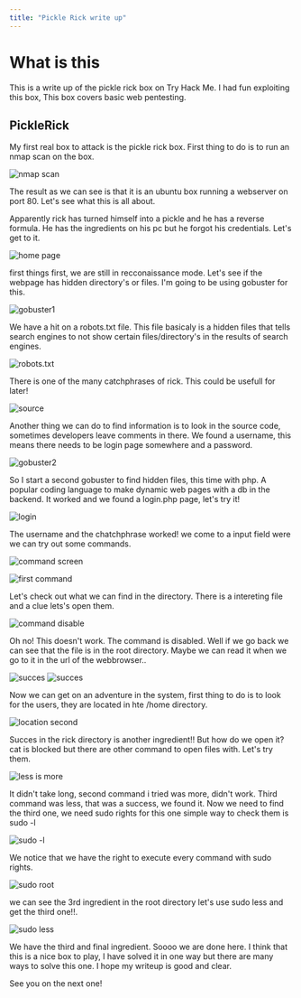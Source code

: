 ```yaml
---
title: "Pickle Rick write up"
---
```

# What is this
This is a write up of the pickle rick box on Try Hack Me. I had fun exploiting this box, This box covers basic web pentesting.


## PickleRick
My first real box to attack is the pickle rick box. First thing to do is to run an nmap scan on the box.

![nmap scan](/pickle-rick/nmap-scan-Pickle-rick.png)

The result as we can see is that it is an ubuntu box running a webserver on port 80. Let's see what this is all about.

Apparently rick has turned himself into a pickle and he has a reverse formula. He has the ingredients on his pc but he forgot his credentials. Let's get to it.

![home page](/pickle-rick/home-page.png)

first things first, we are still in recconaissance mode. Let's see if the webpage has hidden directory's or files. I'm going to be using gobuster for this.

![gobuster1](/pickle-rick/gobuster-Pickle-Rick.png)

We have a hit on a robots.txt file. This file basicaly is a hidden files that tells search engines to not show certain files/directory's in the results of search engines.

![robots.txt](/pickle-rick/Robots-pickle-rick.png)

There is one of the many catchphrases of rick. This could be usefull for later!

![source](/pickle-rick/source-pickle-rick.png)

Another thing we can do to find information is to look in the source code, sometimes developers leave comments in there. We found a username, this means there needs to be login page somewhere and a password.

![gobuster2](/pickle-rick/gobuster-part2-pickle-rick.png)

So I start a second gobuster to find hidden files, this time with php. A popular coding language to make dynamic web pages with a db in the backend. It worked and we found a login.php page, let's try it!

![login](/pickle-rick/login-pickle-rick.png)

The username and the chatchphrase worked! we come to a input field were we can try out some commands.

![command screen](/pickle-rick/portal-pickle-rick.png)

![first command](/pickle-rick/ls-pickle-rick.png)

Let's check out what we can find in the directory. There is a intereting file and a clue lets's open them.

![command disable](/pickle-rick/command-disable-pickle-rick.png)

Oh no! This doesn't work. The command is disabled. Well if we go back we can see that the file is in the root directory. Maybe we can read it when we go to it in the url of the webbrowser..

![succes](/pickle-rick/first-ingredient.png)
![succes](/pickle-rick/clue-pickle-rick.png)

Now we can get on an adventure in the system, first thing to do is to look for the users, they are located in hte /home directory.

![location second](/pickle-rick/found-location-pickle-rick.png)

Succes in the rick directory is another ingredient!! But how do we open it? cat is blocked but there are other command to open files with. Let's try them.

![less is more](/pickle-rick/less-ingredient-pickle-rick.png)

It didn't take long, second command i tried was more, didn't work. Third command was less, that was a success, we found it. Now we need to find the third one, we need sudo rights for this one simple way to check them is sudo -l

![sudo -l](/pickle-rick/sudo-l-pickle-rick.png) 

We notice that we have the right to execute every command with sudo rights.

![sudo root](/pickle-rick/sudo-root-pickle-rick.png)

we can see the 3rd ingredient in the root directory let's use sudo less and get the third one!!.

![sudo less](/pickle-rick/3rd-ingredient-pickle-rick.png)

We have the third and final ingredient. Soooo we are done here. I think that this is a nice box to play, I have solved it in one way but there are many ways to solve this one. I hope my writeup is good and clear.

See you on the next one!
